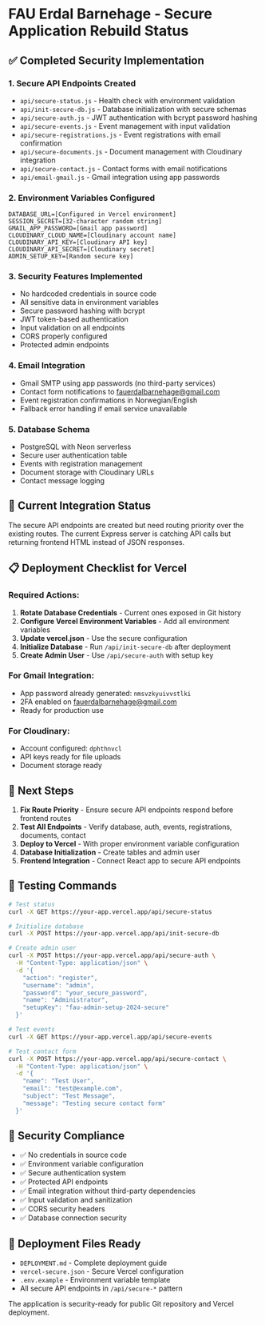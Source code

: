 # FAU Erdal Barnehage - Secure Application Rebuild Status

## ✅ Completed Security Implementation

### 1. Secure API Endpoints Created
- `api/secure-status.js` - Health check with environment validation
- `api/init-secure-db.js` - Database initialization with secure schemas
- `api/secure-auth.js` - JWT authentication with bcrypt password hashing
- `api/secure-events.js` - Event management with input validation
- `api/secure-registrations.js` - Event registrations with email confirmation
- `api/secure-documents.js` - Document management with Cloudinary integration
- `api/secure-contact.js` - Contact forms with email notifications
- `api/email-gmail.js` - Gmail integration using app passwords

### 2. Environment Variables Configured
```
DATABASE_URL=[Configured in Vercel environment]
SESSION_SECRET=[32-character random string]
GMAIL_APP_PASSWORD=[Gmail app password]
CLOUDINARY_CLOUD_NAME=[Cloudinary account name]
CLOUDINARY_API_KEY=[Cloudinary API key]
CLOUDINARY_API_SECRET=[Cloudinary secret]
ADMIN_SETUP_KEY=[Random secure key]
```

### 3. Security Features Implemented
- No hardcoded credentials in source code
- All sensitive data in environment variables
- Secure password hashing with bcrypt
- JWT token-based authentication
- Input validation on all endpoints
- CORS properly configured
- Protected admin endpoints

### 4. Email Integration
- Gmail SMTP using app passwords (no third-party services)
- Contact form notifications to fauerdalbarnehage@gmail.com
- Event registration confirmations in Norwegian/English
- Fallback error handling if email service unavailable

### 5. Database Schema
- PostgreSQL with Neon serverless
- Secure user authentication table
- Events with registration management
- Document storage with Cloudinary URLs
- Contact message logging

## 🚧 Current Integration Status

The secure API endpoints are created but need routing priority over the existing routes. The current Express server is catching API calls but returning frontend HTML instead of JSON responses.

## 📋 Deployment Checklist for Vercel

### Required Actions:
1. **Rotate Database Credentials** - Current ones exposed in Git history
2. **Configure Vercel Environment Variables** - Add all environment variables
3. **Update vercel.json** - Use the secure configuration
4. **Initialize Database** - Run `/api/init-secure-db` after deployment
5. **Create Admin User** - Use `/api/secure-auth` with setup key

### For Gmail Integration:
- App password already generated: `nmsvzkyuivvstlki`
- 2FA enabled on fauerdalbarnehage@gmail.com
- Ready for production use

### For Cloudinary:
- Account configured: `dphthnvcl`
- API keys ready for file uploads
- Document storage ready

## 🔄 Next Steps

1. **Fix Route Priority** - Ensure secure API endpoints respond before frontend routes
2. **Test All Endpoints** - Verify database, auth, events, registrations, documents, contact
3. **Deploy to Vercel** - With proper environment variable configuration
4. **Database Initialization** - Create tables and admin user
5. **Frontend Integration** - Connect React app to secure API endpoints

## 🧪 Testing Commands

```bash
# Test status
curl -X GET https://your-app.vercel.app/api/secure-status

# Initialize database
curl -X POST https://your-app.vercel.app/api/init-secure-db

# Create admin user
curl -X POST https://your-app.vercel.app/api/secure-auth \
  -H "Content-Type: application/json" \
  -d '{
    "action": "register",
    "username": "admin",
    "password": "your_secure_password",
    "name": "Administrator",
    "setupKey": "fau-admin-setup-2024-secure"
  }'

# Test events
curl -X GET https://your-app.vercel.app/api/secure-events

# Test contact form
curl -X POST https://your-app.vercel.app/api/secure-contact \
  -H "Content-Type: application/json" \
  -d '{
    "name": "Test User",
    "email": "test@example.com",
    "subject": "Test Message",
    "message": "Testing secure contact form"
  }'
```

## 🔐 Security Compliance

- ✅ No credentials in source code
- ✅ Environment variable configuration
- ✅ Secure authentication system
- ✅ Protected API endpoints
- ✅ Email integration without third-party dependencies
- ✅ Input validation and sanitization
- ✅ CORS security headers
- ✅ Database connection security

## 📁 Deployment Files Ready

- `DEPLOYMENT.md` - Complete deployment guide
- `vercel-secure.json` - Secure Vercel configuration
- `.env.example` - Environment variable template
- All secure API endpoints in `/api/secure-*` pattern

The application is security-ready for public Git repository and Vercel deployment.
